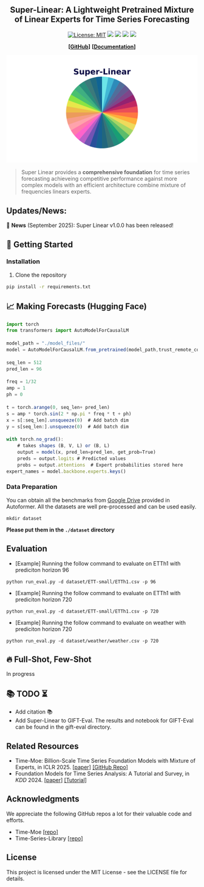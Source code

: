 
<div align="center">
  <h2><b>Super-Linear: A Lightweight Pretrained Mixture of Linear Experts for Time Series Forecasting</b></h2>
</div>

<div align="center">
  
[![License: MIT](https://img.shields.io/badge/License-MIT-blue.svg)](https://opensource.org/licenses/MIT)
![](https://img.shields.io/github/last-commit/azencot-group/SuperLinear?color=green)
![](https://img.shields.io/github/stars/azencot-group/SuperLinear?color=yellow)
![](https://img.shields.io/github/forks/azencot-group/SuperLinear?color=lightblue)
![](https://img.shields.io/badge/PRs-Welcome-green)

</div>

<div align="center">
  
**[<a href="https://github.com/azencot-group/SuperLinear">GitHub</a>]**
**[<a href="https://your-docs-url.com">Documentation</a>]**

</div>

<p align="center">
  <img src="./figures/logo.png" width="600">
</p>

> Super Linear provides a **comprehensive foundation** for time series forecasting achieveing competitive performance against more complex models
with an efficient architecture combine mixture of frequencies linears experts.

## Updates/News:

🚩 **News** (September 2025): Super Linear v1.0.0 has been released!



## 🚀 Getting Started

### Installation

1. Clone the repository
```bash
pip install -r requirements.txt
```

## 📈 Making Forecasts (Hugging Face)
```typescript
import torch
from transformers import AutoModelForCausalLM

model_path = "./model_files/"
model = AutoModelForCausalLM.from_pretrained(model_path,trust_remote_code=True, force_download=True)

seq_len = 512
pred_len = 96

freq = 1/32
amp = 1
ph = 0

t = torch.arange(0, seq_len+ pred_len)
s = amp * torch.sin(2 * np.pi * freq * t + ph)
x = s[:seq_len].unsqueeze(0)  # Add batch dim
y = s[seq_len:].unsqueeze(0)  # Add batch dim

with torch.no_grad():
    # takes shapes (B, V, L) or (B, L)
    output = model(x, pred_len=pred_len, get_prob=True)
    preds = output.logits # Predicted values
    probs = output.attentions  # Expert probabilities stored here
expert_names = model.backbone.experts.keys()

```


### Data Preparation

You can obtain all the benchmarks from [Google Drive](https://drive.google.com/drive/folders/1ZOYpTUa82_jCcxIdTmyr0LXQfvaM9vIy) provided in Autoformer. All the datasets are well pre-processed and can be used easily.

```
mkdir dataset
```
**Please put them in the `./dataset` directory**

## Evaluation

+ [Example] Running the follow command to evaluate on ETTh1 with prediciton horizon 96

```shell
python run_eval.py -d dataset/ETT-small/ETTh1.csv -p 96
```

+ [Example] Running the follow command to evaluate on ETTh1 with prediciton horizon 720

```shell
python run_eval.py -d dataset/ETT-small/ETTh1.csv -p 720
```


+ [Example] Running the follow command to evaluate on weather with prediciton horizon 720

```shell
python run_eval.py -d dataset/weather/weather.csv -p 720
```


## 🔥 Full-Shot, Few-Shot

In progress


## 📚 TODO ⏳

* Add citation 📚
* Add Super-Linear to GIFT-Eval. The results and notebook for GIFT-Eval can be found in the gift-eval directory.

## Related Resources
* Time-Moe: Billion-Scale Time Series Foundation Models with Mixture of Experts, in ICLR 2025. [\[paper\]](https://arxiv.org/abs/2409.16040) [\[GitHub Repo\]](https://github.com/Time-MoE/Time-MoE)
* Foundation Models for Time Series Analysis: A Tutorial and Survey, in *KDD*
  2024. [\[paper\]](https://arxiv.org/abs/2403.14735) [\[Tutorial\]](https://wenhaomin.github.io/FM4TS.github.io/)

## Acknowledgments

We appreciate the following GitHub repos a lot for their valuable code and efforts.
- Time-Moe [\[repo\]](https://github.com/Time-MoE/Time-MoE)
- Time-Series-Library [\[repo\]](https://github.com/thuml/Time-Series-Library)


## License

This project is licensed under the MIT License - see the LICENSE file for details.